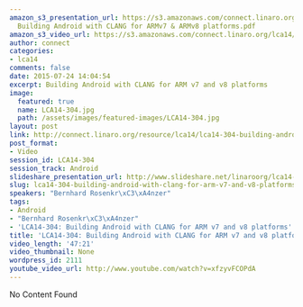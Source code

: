 ```yaml
---
amazon_s3_presentation_url: https://s3.amazonaws.com/connect.linaro.org/lca14/presentations/LCA14-304-
  Building Android with CLANG for ARMv7 & ARMv8 platforms.pdf
amazon_s3_video_url: https://s3.amazonaws.com/connect.linaro.org/lca14/videos/03-05-Wednesday/LCA14-304-+Building+Android+with+CLANG+for+ARM+v7+and+v8+platforms.mp4
author: connect
categories:
- lca14
comments: false
date: 2015-07-24 14:04:54
excerpt: Building Android with CLANG for ARM v7 and v8 platforms
image:
  featured: true
  name: LCA14-304.jpg
  path: /assets/images/featured-images/LCA14-304.jpg
layout: post
link: http://connect.linaro.org/resource/lca14/lca14-304-building-android-with-clang-for-arm-v7-and-v8-platforms/
post_format:
- Video
session_id: LCA14-304
session_track: Android
slideshare_presentation_url: http://www.slideshare.net/linaroorg/lca14-304-buildingandroidwithclangforarmv7armv8platforms
slug: lca14-304-building-android-with-clang-for-arm-v7-and-v8-platforms
speakers: "Bernhard Rosenkr\xC3\xA4nzer"
tags:
- Android
- "Bernhard Rosenkr\xC3\xA4nzer"
- 'LCA14-304: Building Android with CLANG for ARM v7 and v8 platforms'
title: 'LCA14-304: Building Android with CLANG for ARM v7 and v8 platforms'
video_length: '47:21'
video_thumbnail: None
wordpress_id: 2111
youtube_video_url: http://www.youtube.com/watch?v=xfzyvFCOPdA
---
```


No Content Found